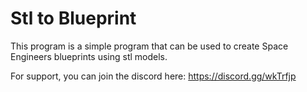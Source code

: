 # Stl to Blueprint
This program is a simple program that can be used to create Space Engineers blueprints using stl models.

For support, you can join the discord here:
https://discord.gg/wkTrfjp
